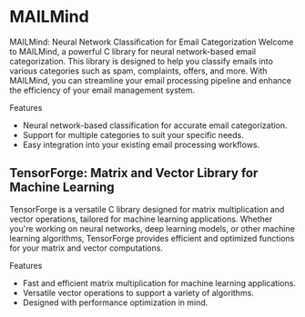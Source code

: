 # MAILMind

MAILMind: Neural Network Classification for Email Categorization
Welcome to MAILMind, a powerful C library for neural network-based email categorization. This library is designed to help you classify emails into various categories such as spam, complaints, offers, and more. With MAILMind, you can streamline your email processing pipeline and enhance the efficiency of your email management system.

Features
* Neural network-based classification for accurate email categorization.
* Support for multiple categories to suit your specific needs.
* Easy integration into your existing email processing workflows.

TensorForge: Matrix and Vector Library for Machine Learning
-------------------------------------------------------------
TensorForge is a versatile C library designed for matrix multiplication and vector operations, tailored for machine learning applications. Whether you're working on neural networks, deep learning models, or other machine learning algorithms, TensorForge provides efficient and optimized functions for your matrix and vector computations.

Features
* Fast and efficient matrix multiplication for machine learning applications.
* Versatile vector operations to support a variety of algorithms.
* Designed with performance optimization in mind.
